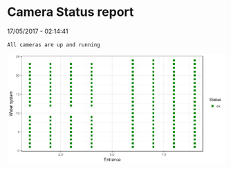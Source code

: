 Camera Status report
================
17/05/2017 - 02:14:41

    All cameras are up and running

![](camreport_files/figure-markdown_github/unnamed-chunk-2-1.png)
